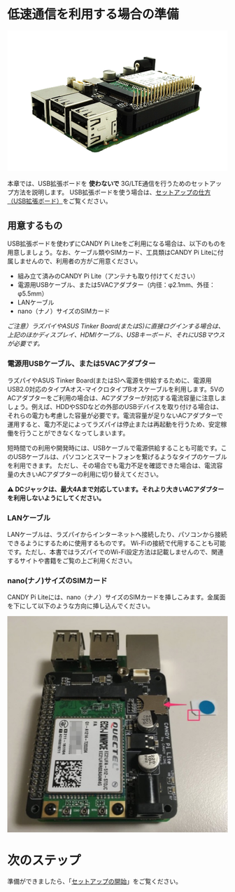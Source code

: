 <!-- toc -->

# 低速通信を利用する場合の準備

![CANDY Pi Lite](/assets/candy-pi-lite-rev.3.png)

本章では、USB拡張ボードを **使わないで** 3G/LTE通信を行うためのセットアップ方法を説明します。
USB拡張ボードを使う場合は、[セットアップの仕方（USB拡張ボード）](usb.md)をご覧ください。

## 用意するもの

USB拡張ボードを使わずにCANDY Pi Liteをご利用になる場合は、以下のものを用意しましょう。なお、ケーブル類やSIMカード、工具類はCANDY Pi Liteに付属しませんので、利用者の方がご用意ください。

- 組み立て済みのCANDY Pi Lite（アンテナも取り付けてください）
- 電源用USBケーブル、または5VACアダプター（内径：φ2.1mm、外径：φ5.5mm）
- LANケーブル
- nano（ナノ）サイズのSIMカード

*ご注意）ラズパイやASUS Tinker Board(またはS)に直接ログインする場合は、上記のほかディスプレイ、HDMIケーブル、USBキーボード、それにUSBマウスが必要です。*

### 電源用USBケーブル、または5VACアダプター

ラズパイやASUS Tinker Board(またはS)へ電源を供給するために、電源用USB2.0対応のタイプAオス-マイクロタイプBオスケーブルを利用します。5VのACアダプターをご利用の場合は、ACアダプターが対応する電流容量に注意しましょう。例えば、HDDやSSDなどの外部のUSBデバイスを取り付ける場合は、それらの電力も考慮した容量が必要です。電流容量が足りないACアダプターで運用すると、電力不足によってラズパイは停止または再起動を行うため、安定稼働を行うことができなくなってしまいます。

短時間での利用や開発時には、USBケーブルで電源供給することも可能です。このUSBケーブルは、パソコンとスマートフォンを繋げるようなタイプのケーブルを利用できます。
ただし、その場合でも電力不足を確認できた場合は、電流容量の大きいACアダプターの利用に切り替えてください。

**⚠️ DCジャックは、最大4Aまで対応しています。それより大きいACアダプターを利用しないようにしてください。**

### LANケーブル

LANケーブルは、ラズパイからインターネットへ接続したり、パソコンから接続できるようにするために使用するものです。
Wi-Fiの接続で代用することも可能です。ただし、本書ではラズパイでのWi-Fi設定方法は記載しませんので、関連するサイトや書籍をご覧の上ご利用ください。

### nano(ナノ)サイズのSIMカード

CANDY Pi Liteには、nano（ナノ）サイズのSIMカードを挿しこみます。金属面を下にして以下のような方向に挿し込んでください。

![How to insert a SIM card](/assets/candy-pi-lite-sim-direction.jpg)

# 次のステップ

準備ができましたら、「[セットアップの開始](terminal.md)」をご覧ください。

